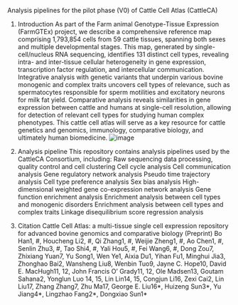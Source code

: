 Analysis pipelines for the pilot phase (V0) of Cattle Cell Atlas (CattleCA) 
1. Introduction
As part of the Farm animal Genotype-Tissue Expression (FarmGTEx) project, we describe a comprehensive reference map comprising 1,793,854 cells from 59 cattle tissues, spanning both sexes and multiple developmental stages. This map, generated by single-cell/nucleus RNA sequencing, identifies 131 distinct cell types, revealing intra- and inter-tissue cellular heterogeneity in gene expression, transcription factor regulation, and intercellular communication. Integrative analysis with genetic variants that underpin various bovine monogenic and complex traits uncovers cell types of relevance, such as spermatocytes responsible for sperm motilities and excitatory neurons for milk fat yield. Comparative analysis reveals similarities in gene expression between cattle and humans at single-cell resolution, allowing for detection of relevant cell types for studying human complex phenotypes. This cattle cell atlas will serve as a key resource for cattle genetics and genomics, immunology, comparative biology, and ultimately human biomedicine.
![image](https://github.com/FarmGTEx/CattleCellAtlas_pipeline_V0/blob/main/Image/Figure%201.tif)

2. Analysis pipeline
This repository contains analysis pipelines used by the CattleCA Consortium, including:
Raw sequencing data processing, quality control and cell clustering
Cell cycle analysis
Cell communication analysis
Gene regulatory network analysis
Pseudo time trajectory analysis
Cell type preference analysis
Sex bias analysis
High-dimensional weighted gene co-expression network analysis
Gene function enrichment analysis
Enrichment analysis between cell types and monogenic disorders
Enrichment analysis between cell types and complex traits
Linkage disequilibrium score regression analysis

3. Citation
Cattle Cell Atlas: a multi-tissue single cell expression repository for advanced bovine genomics and comparative biology (Preprint)
Bo Han1, #, Houcheng Li2, #, Qi Zhang1, #, Weijie Zheng1, #, Ao Chen1, #, Senlin Zhu3, #, Tao Shi4, #, Yali Hou5, #, Fei Wang6, #, Dong Zou7, Zhixiang Yuan7, Yu Song1, Wen Ye1, Aixia Du1, Yihan Fu1, Minghui Jia3, Zhonghao Bai2, Wansheng Liu8, Wenbin Tuo9, Jayne C. Hope10, David E. MacHugh11, 12, John Francis O’ Grady11, 12, Ole Madsen13, Goutam Sahana2, Yonglun Luo 14, 15, Lin Lin14, 15, Congjun Li16, Zexi Cai2, Lin Liu17, Zhang Zhang7, Zhu Ma17, George E. Liu16*, Huizeng Sun3*, Yu Jiang4*, Lingzhao Fang2*, Dongxiao Sun1* 

